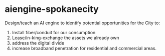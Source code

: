 # aiengine-spokanecity

Design/teach an AI engine to identify potential opportunities for the City to:
1. Install fiber/conduit for our consumption
2. Lease/in-king-exchange the assets we already own
3. address the digital divide
4. increase broadband penetration for residential and commercial areas.
